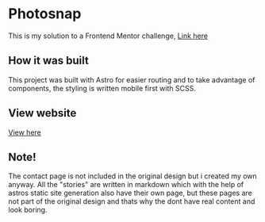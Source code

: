 # Photosnap

This is my solution to a Frontend Mentor challenge, <a target="_blank" href="https://www.frontendmentor.io/challenges/photosnap-multipage-website-nMDSrNmNW">Link here</a>

## How it was built

This project was built with Astro for easier routing and to take advantage of components, the styling is written mobile first with SCSS.

## View website

<a target="_blank" href="https://incandescent-starlight-72a792.netlify.app/">View here</a>  

## Note! 
The contact page is not included in the original design but i created my own anyway.
All the "stories" are written in markdown which with the help of astros static site generation also have their own page, but these pages are not part of the
original design and thats why the dont have real content and look boring.


